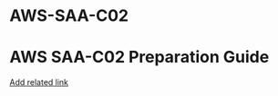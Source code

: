 # AWS-SAA-C02

AWS SAA-C02 Preparation Guide
=============================

[Add related link](http://google.com)

